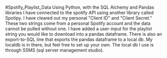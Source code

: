 #Spotify_Playlist_Data
Using Python, with the SQL Alchemy and Pandas libraries I have connected to the spotify API using another library called Spotipy. 
I have cleared out my personal "Client ID" and "Client Secret." These two strings come from a personal Spotify account and the data cannot be pulled without one. 
I have added a user-input for the playlist string you would like to download into a pandas dataframe.
There is also an export-to-SQL line that exports the pandas dataframe to a local db. My localdb is in there, but feel free to set up your own.
The local db I use is through SSMS (sql server management studio).
